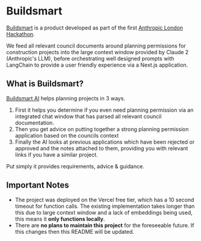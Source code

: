 # Buildsmart
[Buildsmart](https://buildsmart.vercel.app/) is a product developed as part of the first [Anthropic London Hackathon](https://anthropiclondon.devpost.com/). 

We feed all relevant council documents around planning permissions for construction projects into the large context window provided by Claude 2 (Anthropic's LLM), before orchestrating well designed prompts with LangChain to provide a user friendly experience via a Next.js application.

## What is Buildsmart?
[Buildsmart AI](https://buildsmart.vercel.app/) helps planning projects in 3 ways.
1) First it helps you determine if you even need planning permission via an integrated chat window that has parsed all relevant council documentation.
2) Then you get advice on putting together a strong planning permission application based on the councils context
3) Finally the AI looks at previous applications which have been rejected or approved and the notes attached to them, providing you with relevant links if you have a similar project.

Put simply it provides requirements, advice & guidance. 

## Important Notes
- The project was deployed on the Vercel free tier, which has a 10 second timeout for function calls. The existing implementation takes longer than this due to large context window and a lack of embeddings being used, this means it **only functions locally**.
- There are **no plans to maintain this project** for the foreseeable future. If this changes then this README will be updated.
